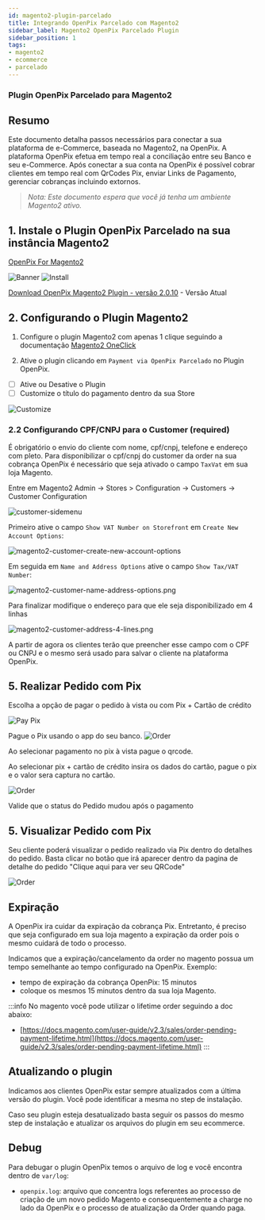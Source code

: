 ```yaml
---
id: magento2-plugin-parcelado
title: Integrando OpenPix Parcelado com Magento2
sidebar_label: Magento2 OpenPix Parcelado Plugin
sidebar_position: 1
tags:
- magento2
- ecommerce
- parcelado
---
```


### Plugin OpenPix Parcelado para Magento2

## Resumo

Este documento detalha passos necessários para conectar a sua plataforma de e-Commerce, baseada no Magento2, na OpenPix. A plataforma OpenPix efetua em tempo real a conciliação entre seu Banco e seu e-Commerce.
Após conectar a sua conta na OpenPix é possível cobrar clientes em tempo real com QrCodes Pix, enviar Links de Pagamento, gerenciar cobranças incluindo extornos.

> *Nota: Este documento espera que você já tenha um ambiente Magento2 ativo.*

## 1. Instale o Plugin OpenPix Parcelado na sua instância Magento2

[OpenPix For Magento2](https://marketplace.magento.com/openpix-pix.html)

![Banner](./__assets__/magento2-banner.png)
![Install](./__assets__/magento2-marketplace-search.png)

[Download OpenPix Magento2 Plugin - versão 2.0.10](pathname:///magento2/openpix_pix.2.0.10.zip) - Versão Atual

## 2. Configurando o Plugin Magento2

1. Configure o plugin Magento2 com apenas 1 clique seguindo a documentação [Magento2 OneClick](/docs/ecommerce/magento2/magento2-oneclick)

2. Ative o plugin clicando em `Payment via OpenPix Parcelado` no Plugin OpenPix.

- [ ] Ative ou Desative o Plugin
- [ ] Customize o título do pagamento dentro da sua Store

![Customize](./__assets__/magento2-openpix-parcelado-settings.png)

### 2.2 Configurando CPF/CNPJ para o Customer (required)

É obrigatório o envio do cliente com nome, cpf/cnpj, telefone e endereço com pleto. Para disponibilizar o cpf/cnpj do customer da order na sua cobrança OpenPix é necessário que seja ativado o campo `TaxVat` em sua loja Magento.

Entre em Magento2 Admin -> Stores > Configuration -> Customers -> Customer Configuration

![customer-sidemenu](./__assets__/magento2-customer-sidemenu.png)

Primeiro ative o campo `Show VAT Number on Storefront` em `Create New Account Options`:

![magento2-customer-create-new-account-options](./__assets__/magento2-customer-create-new-account-options.png)

Em seguida em `Name and Address Options` ative o campo `Show Tax/VAT Number`:

![magento2-customer-name-address-options.png](./__assets__/magento2-customer-name-address-options.png)

Para finalizar modifique o endereço para que ele seja disponibilizado em 4 linhas

![magento2-customer-address-4-lines.png](./__assets__/magento2-openpix-parcelado-address.png)

A partir de agora os clientes terão que preencher esse campo com o CPF ou CNPJ e o mesmo será usado para salvar o cliente na plataforma OpenPix.

## 5. Realizar Pedido com Pix

Escolha a opção de pagar o pedido à vista ou com Pix + Cartão de crédito

![Pay Pix](./__assets__/magento2-cart.png)

Pague o Pix usando o app do seu banco.
![Order](./__assets__/magento2-parcelado-order.png)

Ao selecionar pagamento no pix à vista pague o qrcode.

Ao selecionar pix + cartão de crédito insira os dados do cartão, pague o pix e o valor sera captura no cartão.

![Order](./__assets__/magento2-parcelado-order-2.png)

Valide que o status do Pedido mudou após o pagamento

## 5. Visualizar Pedido com Pix

Seu cliente poderá visualizar o pedido realizado via Pix dentro do detalhes do pedido. Basta clicar no botão que irá aparecer dentro da pagina de detalhe do pedido "Clique aqui para ver seu QRCode"

![Order](./__assets__/magento2-parcelado-detail.png)
## Expiração

A OpenPix ira cuidar da expiração da cobrança Pix. Entretanto, é preciso que seja configurado em sua loja magento a expiração da order pois o mesmo cuidará de todo o processo.

Indicamos que a expiração/cancelamento da order no magento possua um tempo semelhante ao tempo configurado na OpenPix. Exemplo:
- tempo de expiração da cobrança OpenPix: 15 minutos
- coloque os mesmos 15 minutos dentro da sua loja Magento.

:::info
No magento você pode utilizar o lifetime order seguindo a doc abaixo:
- [https://docs.magento.com/user-guide/v2.3/sales/order-pending-payment-lifetime.html](https://docs.magento.com/user-guide/v2.3/sales/order-pending-payment-lifetime.html)
  :::

## Atualizando o plugin
Indicamos aos clientes OpenPix estar sempre atualizados com a última versão do plugin. Você pode identificar a mesma no step de instalação.

Caso seu plugin esteja desatualizado basta seguir os passos do mesmo step de instalação e atualizar os arquivos do plugin em seu ecommerce.

## Debug

Para debugar o plugin OpenPix temos o arquivo de log e você encontra dentro de `var/log`:

- `openpix.log`: arquivo que concentra logs referentes ao processo de criação de um novo pedido Magento e consequentemente a charge no lado da OpenPix e o processo de atualização da Order quando paga.
